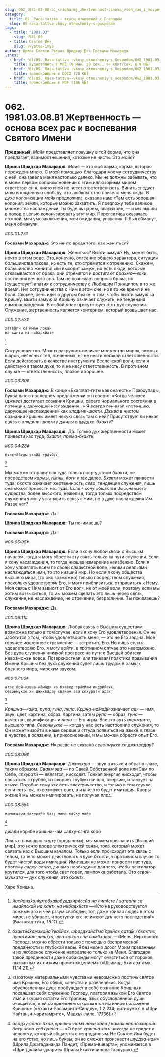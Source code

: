 ```yaml
---
slug: 062_1981-03-08-b1_sridharmj_zhertvennost-osnova_vseh_ras_i_vospevanija_svjatogo_imeni
category:
  title: 05. Раса-таттва - вкусы отношений с Господом
  slug: 05-rasa-tattva-vkusy-otnosheniy-s-gospodom
tags:
  - title: "1981.03"
    slug: 1981-03
  - title: Святое Имя
    slug: svyatoe-imya
author: Шрила Бхакти Ракшак Шридхар Дев-Госвами Махарадж
links:
  - href: /dl/05._Rasa-tattva--vkusy_otnosheniy_s_Gospodom/062_1981.03.08.B1_SridharMj_Zhertvennost--osnova_vseh_ras_i_vospevanija_Svjatogo_Imeni.mp3
    title: аудиозапись в MP3 (9 мин. 50 сек., 64 кбит/сек, 6.9 МБ)
  - href: /dl/05._Rasa-tattva--vkusy_otnosheniy_s_Gospodom/062_1981.03.08.B1_SridharMj_Zhertvennost--osnova_vseh_ras_i_vospevanija_Svjatogo_Imeni.docx
    title: транскрипцию в DOCX (28 КБ)
  - href: /dl/05._Rasa-tattva--vkusy_otnosheniy_s_Gospodom/062_1981.03.08.B1_SridharMj_Zhertvennost--osnova_vseh_ras_i_vospevanija_Svjatogo_Imeni.pdf
    title: транскрипцию в PDF (186 КБ)
---
```


# 062. 1981.03.08.B1 Жертвенность — основа всех рас и воспевания Святого Имени

**Преданный:** *Майя* представляет ловушку в той форме, что она предлагает, взаимоотношения, которые не чисты. Это *майя*?

**Шрила Шридхар Махарадж:** *Майя* — это моя карма, карма, которая порождена мною. С моей помощью, благодаря моему сотрудничеству с ней, она завела меня настолько далеко. Мы не должны забывать, что в моем первом соприкосновении с этим иллюзорным миром ответственен я, никто иной не несет ответственность. Винить следует мою врожденную свободу, это любопытство привело меня сюда. В духе колонизации *майя* предложила, сказала нам: «Там есть хорошая колония: земли, которые можно захватить. Я предложу тебе великое множество наслаждений, ты будешь царем, владыкой», — и мы вышли в поход с целью колонизировать этот мир. Перспектива оказалась ложной, мои умозаключения, мои ожидания, упования. Я был обманут, меня обманули.

*#00:01:27#*

**Госвами Махарадж:** Это нечто вроде того, как жениться?

**Шрила Шридхар Махарадж:** Жениться? Выйти замуж? Ну, может быть, нечто в этом роде. Это, конечно, описание общего характера, ситуация большинства такова, но есть те, кто стремится к отречению. Скажем, большинство женится или выходит замуж, но есть люди, которые отказываются от брака, они стремятся и достигают *брахма*—*локи*, состояния вечного сна. Там не возникает вопроса брака, но [существует] апатия к сотрудничеству с Любящим Принципом в то же время. Нет сотрудничества с Ним в этом сне, но в то же время и не брак. Скорее, речь идет о другом браке: о том, чтобы выйти замуж за Кришну. Выйти замуж за Кришну означает служить, не тенденция самонаслаждения. В любой *расе* присутствует этот дух служения. Служение, жертвенность является критерием, который возвышает нас.

*#00:02:53#*

    хатва̄пи са има̄н лока̄н
    на ханти на нибадхйате
[^_ftn1]

Сотрудничество. Можно разрушить великое множество миров, земных шаров, небесных тел, вселенных, но не нести никакой ответственности. Если действовать в качестве инструмента Вселенской воли, если я действую в таком духе, то я не несу ответственность. В противном случае — ответственность, плохое и хорошее.

*#00:03:30#*

**Госвами Махарадж:** В конце «Бхагават-гиты как она есть» Прабхупады, буквально в последнем предложении он говорит: «Когда человек (*джива*) достигает сознания Кришны, своего нормального состояния в потенции, дарующей наслаждение…» Я всегда понимал «потенцию, дарующее наслаждение» как *хладини-шакти.* *Джива* в чистом сознании Кришны имеет некую связь там с ней? Присутствует ли некая связь с *хладини-шакти* у *дживы* в *шуддха-бхакти*?

**Шрила Шридхар Махарадж:** Да. Только дух жертвенности может привести нас туда, *бхакти, према-бхакти*.

*#00:04:28#*

    бхактйа̄хам экайа̄ гра̄хйах̣
[^_ftn2]

Мы можем отправиться туда только посредством *бхакти*, не посредством *кармы*, *гьяны*, *йоги* и так далее. *Бхакти* может привести туда, *бхакти* означает жертвенность, *сева*, тенденция служения, лишь она может привести нас туда. Если я хочу общества Высочайшего существа, более высокого, нежели я, тогда только посредством служения я могу установить связь с Ним, не в духе наслаждения Им. Разве нет?

**Госвами Махарадж:** Да.

**Шрила Шридхар Махарадж:** Ты понимаешь?

**Госвами Махарадж:** Да.

*#00:05:05#*

**Шрила Шридхар Махарадж:** Если я хочу любой связи с Высшим началом, тогда я могу обрести эту связь только на пути служения. Если я хочу наслаждения, то тогда низшее измерение неизбежно. Если я хочу управлять всем по своей сладостной воле, некими реалиями, наслаждаться ими, то это низший мир. Но если я хочу общества высшего мира, [то оно возможно] только посредством служения, поскольку удовлетворяя Его, я могу приблизиться, отправиться к Нему. Моя связь с Ним зависит от Его воли, не от моей воли, поэтому если мы хотим возвыситься, то мы можем сделать это лишь через связь, служение, не наслаждение, не отречение, безразличие. Ты понимаешь?

**Госвами Махарадж:** Да.

*#00:06:11#*

**Шрила Шридхар Махарадж:** Любая связь с Высшим существом возможна только в том случае, если я хочу Его удовлетворения. Он не заботится о том, чтобы удовлетворять меня, — это не Его задача. Мое горячее искреннее стремление — встретить Его. Но лишь если я удовлетворяю Его, я могу войти, в противном случае это невозможно. Без духа служения никакой прогресс на пути к Высшей обители невозможен вовсе. Поверхностная (или теневая) практика призывания Имени Кришны без духа служения будет лишь трудом в рамках бренного мира, мирским звуком.

*#00:07:03#*

    атах̣ ш́рӣ-кр̣ш̣н̣а-на̄ма̄ди на бхавед гра̄хйам индрийаих̣
    севонмукхе хи джихва̄дау свайам эва спхуратй адах̣
[^_ftn3]

*Кришна*—*нама*, *рупа*, *гуна*, *лила*. *Кр̣ш̣н̣а-на̄ма̄ди* означает *ади* — имя, звук, цвет, картина, образ. Картина, затем *рупа* — образ, *гуна* — качество, квалификация и *лила* — Его игры. Все это суть *апракрита*, высшего типа. *Севонмукхе* — когда у нас есть настроение служения, то Он может низойти в наше сердце и оттуда появиться на языке, в глазе, в чувстве, в осязании, в прикосновении, и мы можем обрести опыт Его.

**Госвами Махарадж:** Но разве не сказано *севонмукхе хи джихва̄дау?*

*#00:08:09#*

**Шрила Шридхар Махарадж:** *Джихвадо* — звук в языке и образ в глазе, таким образом. *Сваям эва* — по Своей Собственной воле или Сам по Себе, *спхуратй* — является, нисходит. Тонкая энергия нисходит, чтобы связаться с грубой, и покоряет грубую начало, энергию, и танцует на языке. Подобно тому как есть электричество, и только в том случае, если есть ток, то возможет свет, а иначе это будет имитация. Кроры жизней мы можем имитировать, не получая плод.

*#00:08:55#*

    намакшара бахирайа бату нама кабху найа
[^_ftn4]

джади корибе кришна-нам садху-санга коро

Лишь с помощью *садху* (преданных), мы можем пригласить [Высший мир], это нечто вроде электрической связи, тока, который может связать нас с Высшим началом. Только если происходит эта связь с телом, то тело может действовать в духе *бхакти*, в противном случае то будет чистой воды имитация. Имитация не может привести нас туда, поэтому *садху-санга*, динамо необходимо для того, чтобы вентилятор крутился, для того чтобы свет горел, лампочка работала. Это *севон-мукхата* — дух служения, это *бхакти*.

Харе Кришна.



[^_ftn1]: *йасйана̄хан̇кр̣тобха̄вобуддхирйасйа на липйате / хатва̄пи са има̄нлока̄н на ханти на нибадхйате* —«Кто не руководствуется ложным эго и чей разум свободен, тот, даже убивая людей в этом мире, не убивает, и поступки его не имеют для него последствий» (Бхагавад-гита, 18.17).

[^_ftn2]: *бхактйа̄хамэкайа̄ гра̄хйах̣, ш́раддхайа̄тма̄ прийах̣ сата̄м / бхактих̣ пуна̄тиман-ниш̣т̣ха̄, ш́ва-па̄ка̄н апи самбхава̄т* —«Меня, Верховного Господа, можно обрести только с помощью беспримесной преданности и глубокой веры. Я безмерно дорог Моим преданным, и их любовное служение направлено только на Меня. Благодаря такой преданности даже собакоеды могут очиститься от пороков, вызванных их низким происхождением» («Шримад-Бхагаватам», 11.14.21).

[^_ftn3]: «Поэтому материальными чувствами невозможно постичь святое имя Кришны, Его облик, качества и развлечения. Когда обусловленная душа пробуждает в себе сознание Кришны и посвящает себя служению Господу, повторяя языком Его Святое Имя и вкушая остатки Его трапезы, язык обусловленной души очищается, и ей со временем открывается истинное положение Кришны» («Бхакти-Расамрита-Синдху», 1.2.234; цитируется в «Шри Чайтанья-чаритамрите», Мадхья-лиле, 17.136).

[^_ftn4]: *асадху-санге бхай, кришна-нама нахи хайа / намакшарабахирайа бату нама кабхунайа* — «О брат, *кришна-нам* никогда не придет к человеку, который общается с непреданным. Не Святое Имя будет на его устах, но лишь буквы; он не сможет произнести *шуддха-нам*» (Шрила Джагадананда Пандит, «Према-виварта»; упоминается в «Шри Джайва-дхарме» Шрилы Бхактивинода Тхакура»).

